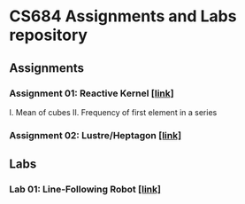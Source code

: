 # CS684 Assignments and Labs repository

## Assignments
### Assignment 01: Reactive Kernel [[link]](assignments/Assignment-1/)
I. Mean of cubes
II. Frequency of first element in a series
### Assignment 02: Lustre/Heptagon [[link]](assignments/Assignment-2/)


## Labs
### Lab 01: Line-Following Robot [[link]](labs/lab_01/)